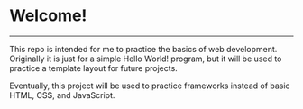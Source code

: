 # Welcome!
---
This repo is intended for me to practice the basics of web development. Originally it is just for a simple Hello World! program, but it will be used to practice a template layout for future projects.

Eventually, this project will be used to practice frameworks instead of basic HTML, CSS, and JavaScript. 